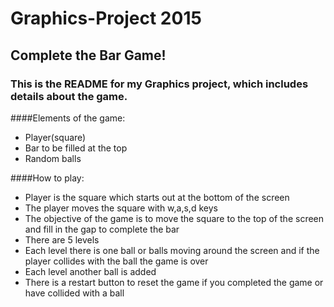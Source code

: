 # Graphics-Project 2015
## Complete the Bar Game!

### This is the README for my Graphics project, which includes details about the game.

####Elements of the game:

- Player(square)
- Bar to be filled at the top
- Random balls

####How to play:

- Player is the square which starts out at the bottom of the screen
- The player moves the square with w,a,s,d keys
- The objective of the game is to move the square to the top of the screen and fill in the gap to complete the bar
- There are 5 levels
- Each level there is one ball or balls moving around the screen and if the player collides with the ball the game is over
- Each level another ball is added
- There is a restart button to reset the game if you completed the game or have collided with a ball
